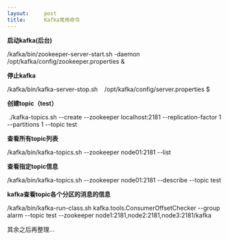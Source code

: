 ```yaml
---
layout:     post
title:      Kafka常用命令
---
```

<div id="article_content" class="article_content clearfix csdn-tracking-statistics" data-pid="blog" data-mod="popu_307" data-dsm="post">
								            <link rel="stylesheet" href="https://csdnimg.cn/release/phoenix/template/css/ck_htmledit_views-f76675cdea.css">
						<div class="htmledit_views" id="content_views">
                <p><strong>启动kafka(后台)</strong></p>

<p>/kafka/bin/zookeeper-server-start.sh -daemon /opt/kafka/config/zookeeper.properties &amp;</p>

<p><strong>停止kafka</strong></p>

<p>/kafka/bin/kafka-server-stop.sh    /opt/kafka/config/server.properties $</p>

<p><strong>创建topic（test）</strong></p>

<p> ./kafka-topics.sh --create --zookeeper localhost:2181 --replication-factor 1 --partitions 1 --topic test</p>

<p><strong>查看所有topic列表</strong></p>

<p>/kafka/bin/kafka-topics.sh --zookeeper node01:2181 --list</p>

<p><strong>查看指定topic信息</strong></p>

<p>/kafka/bin/kafka-topics.sh --zookeeper node01:2181 --describe --topic test</p>

<p><strong>kafka查看topic各个分区的消息的信息</strong></p>

<p>/kafka/bin/kafka-run-class.sh kafka.tools.ConsumerOffsetChecker --group alarm --topic test --zookeeper node1:2181,node2:2181,node3:2181/kafka</p>

<p>其余之后再整理...</p>

<p></p>            </div>
                </div>